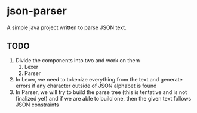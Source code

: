 # json-parser
A simple java project written to parse JSON text. 

## TODO
1. Divide the components into two and work on them
   1. Lexer
   2. Parser
2. In Lexer, we need to tokenize everything from the text and generate errors if 
any character outside of JSON alphabet is found
3. In Parser, we will try to build the parse tree (this is tentative and is not finalized yet)
and if we are able to build one, then the given text follows JSON constraints